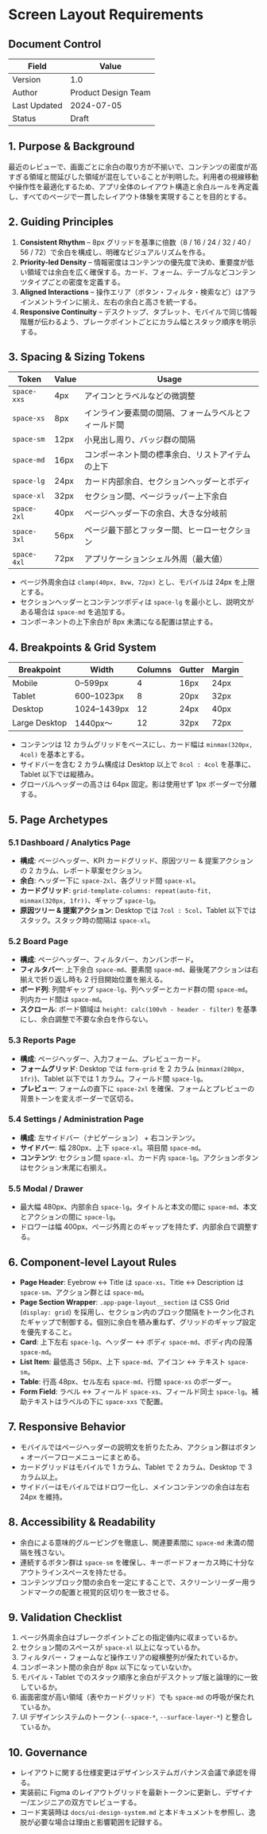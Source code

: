 # Screen Layout Requirements

## Document Control
| Field | Value |
| --- | --- |
| Version | 1.0 |
| Author | Product Design Team |
| Last Updated | 2024-07-05 |
| Status | Draft |

## 1. Purpose & Background
最近のレビューで、画面ごとに余白の取り方が不揃いで、コンテンツの密度が高すぎる領域と間延びした領域が混在していることが判明した。利用者の視線移動や操作性を最適化するため、アプリ全体のレイアウト構造と余白ルールを再定義し、すべてのページで一貫したレイアウト体験を実現することを目的とする。

## 2. Guiding Principles
1. **Consistent Rhythm** – 8px グリッドを基準に倍数（8 / 16 / 24 / 32 / 40 / 56 / 72）で余白を構成し、明確なビジュアルリズムを作る。
2. **Priority-led Density** – 情報密度はコンテンツの優先度で決め、重要度が低い領域では余白を広く確保する。カード、フォーム、テーブルなどコンテンツタイプごとの密度を定義する。
3. **Aligned Interactions** – 操作エリア（ボタン・フィルタ・検索など）はアラインメントラインに揃え、左右の余白と高さを統一する。
4. **Responsive Continuity** – デスクトップ、タブレット、モバイルで同じ情報階層が伝わるよう、ブレークポイントごとにカラム幅とスタック順序を明示する。

## 3. Spacing & Sizing Tokens
| Token | Value | Usage |
| --- | --- | --- |
| `space-xxs` | 4px | アイコンとラベルなどの微調整 |
| `space-xs` | 8px | インライン要素間の間隔、フォームラベルとフィールド間 |
| `space-sm` | 12px | 小見出し周り、バッジ群の間隔 |
| `space-md` | 16px | コンポーネント間の標準余白、リストアイテムの上下 |
| `space-lg` | 24px | カード内部余白、セクションヘッダーとボディ |
| `space-xl` | 32px | セクション間、ページラッパー上下余白 |
| `space-2xl` | 40px | ページヘッダー下の余白、大きな分岐前 |
| `space-3xl` | 56px | ページ最下部とフッター間、ヒーローセクション |
| `space-4xl` | 72px | アプリケーションシェル外周（最大値） |

- ページ外周余白は `clamp(40px, 8vw, 72px)` とし、モバイルは 24px を上限とする。
- セクションヘッダーとコンテンツボディは `space-lg` を最小とし、説明文がある場合は `space-md` を追加する。
- コンポーネントの上下余白が 8px 未満になる配置は禁止する。

## 4. Breakpoints & Grid System
| Breakpoint | Width | Columns | Gutter | Margin |
| --- | --- | --- | --- | --- |
| Mobile | 0–599px | 4 | 16px | 24px |
| Tablet | 600–1023px | 8 | 20px | 32px |
| Desktop | 1024–1439px | 12 | 24px | 40px |
| Large Desktop | 1440px〜 | 12 | 32px | 72px |

- コンテンツは 12 カラムグリッドをベースにし、カード幅は `minmax(320px, 4col)` を基本とする。
- サイドバーを含む 2 カラム構成は Desktop 以上で `8col : 4col` を基準に、Tablet 以下では縦積み。
- グローバルヘッダーの高さは 64px 固定。影は使用せず 1px ボーダーで分離する。

## 5. Page Archetypes
### 5.1 Dashboard / Analytics Page
- **構成**: ページヘッダー、KPI カードグリッド、原因ツリー & 提案アクションの 2 カラム、レポート草案セクション。
- **余白**: ヘッダー下に `space-2xl`、各グリッド間 `space-xl`。
- **カードグリッド**: `grid-template-columns: repeat(auto-fit, minmax(320px, 1fr))`、ギャップ `space-lg`。
- **原因ツリー & 提案アクション**: Desktop では `7col : 5col`、Tablet 以下ではスタック。スタック時の間隔は `space-xl`。

### 5.2 Board Page
- **構成**: ページヘッダー、フィルタバー、カンバンボード。
- **フィルタバー**: 上下余白 `space-md`、要素間 `space-md`、最後尾アクションは右揃えで折り返し時も 2 行目開始位置を揃える。
- **ボード列**: 列間ギャップ `space-lg`、列ヘッダーとカード群の間 `space-md`。列内カード間は `space-md`。
- **スクロール**: ボード領域は `height: calc(100vh - header - filter)` を基準にし、余白調整で不要な余白を作らない。

### 5.3 Reports Page
- **構成**: ページヘッダー、入力フォーム、プレビューカード。
- **フォームグリッド**: Desktop では `form-grid` を 2 カラム (`minmax(280px, 1fr)`)、Tablet 以下では 1 カラム。フィールド間 `space-lg`。
- **プレビュー**: フォームの直下に `space-2xl` を確保、フォームとプレビューの背景トーンを変えボーダーで区切る。

### 5.4 Settings / Administration Page
- **構成**: 左サイドバー（ナビゲーション） + 右コンテンツ。
- **サイドバー**: 幅 280px、上下 `space-xl`。項目間 `space-md`。
- **コンテンツ**: セクション間 `space-xl`、カード内 `space-lg`。アクションボタンはセクション末尾に右揃え。

### 5.5 Modal / Drawer
- 最大幅 480px、内部余白 `space-lg`。タイトルと本文の間に `space-md`、本文とアクションの間に `space-lg`。
- ドロワーは幅 400px、ページ外周とのギャップを持たず、内部余白で調整する。

## 6. Component-level Layout Rules
- **Page Header**: Eyebrow ↔ Title は `space-xs`、Title ↔ Description は `space-sm`、アクション群とは `space-md`。
- **Page Section Wrapper**: `.app-page-layout__section` は CSS Grid (`display: grid`) を採用し、セクション内のブロック間隔をトークン化されたギャップで制御する。個別に余白を積み重ねず、グリッドのギャップ設定を優先すること。
- **Card**: 上下左右 `space-lg`、ヘッダー ↔ ボディ `space-md`、ボディ内の段落 `space-md`。
- **List Item**: 最低高さ 56px、上下 `space-md`、アイコン ↔ テキスト `space-sm`。
- **Table**: 行高 48px、セル左右 `space-md`、行間 `space-xs` のボーダー。
- **Form Field**: ラベル ↔ フィールド `space-xs`、フィールド同士 `space-lg`。補助テキストはラベルの下に `space-xxs` で配置。

## 7. Responsive Behavior
- モバイルではページヘッダーの説明文を折りたたみ、アクション群はボタン + オーバーフローメニューにまとめる。
- カードグリッドはモバイルで 1 カラム、Tablet で 2 カラム、Desktop で 3 カラム以上。
- サイドバーはモバイルではドロワー化し、メインコンテンツの余白は左右 24px を維持。

## 8. Accessibility & Readability
- 余白による意味的グルーピングを徹底し、関連要素間に `space-md` 未満の間隔を残さない。
- 連続するボタン群は `space-sm` を確保し、キーボードフォーカス時に十分なアウトラインスペースを持たせる。
- コンテンツブロック間の余白を一定にすることで、スクリーンリーダー用ランドマークの配置と視覚的区切りを一致させる。

## 9. Validation Checklist
1. ページ外周余白はブレークポイントごとの指定値内に収まっているか。
2. セクション間のスペースが `space-xl` 以上になっているか。
3. フィルタバー・フォームなど操作エリアの縦横整列が保たれているか。
4. コンポーネント間の余白が 8px 以下になっていないか。
5. モバイル・Tablet でのスタック順序と余白がデスクトップ版と論理的に一致しているか。
6. 画面密度が高い領域（表やカードグリッド）でも `space-md` の呼吸が保たれているか。
7. UI デザインシステムのトークン (`--space-*`, `--surface-layer-*`) と整合しているか。

## 10. Governance
- レイアウトに関する仕様変更はデザインシステムガバナンス会議で承認を得る。
- 実装前に Figma のレイアウトグリッドを最新トークンに更新し、デザイナー/エンジニアの双方でレビューする。
- コード実装時は `docs/ui-design-system.md` と本ドキュメントを参照し、逸脱が必要な場合は理由と影響範囲を記録する。
